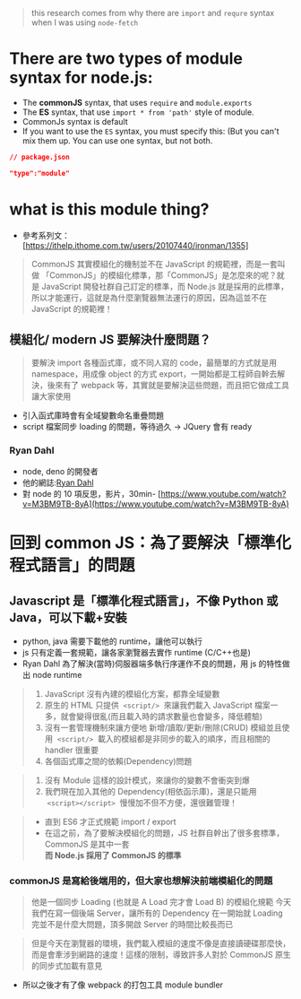 > this research comes from why there are `import` and `requre` syntax when I was using `node-fetch`

# There are two types of module syntax for node.js:

- The **commonJS** syntax, that uses `require` and `module.exports`
- The **ES** syntax, that use `import * from 'path'` style of module.
- CommonJs syntax is default
- If you want to use the `ES` syntax, you must specify this: (But you can't mix them up. You can use one syntax, but not both.

```json
// package.json

"type":"module"
```

# what is this module thing?

- 參考系列文：[https://ithelp.ithome.com.tw/users/20107440/ironman/1355]

> CommonJS 其實模組化的機制並不在 JavaScript 的規範裡，而是一套叫做 「CommonJS」的模組化標準，那「CommonJS」是怎麼來的呢？就是 JavaScript 開發社群自己訂定的標準，而 Node.js 就是採用的此標準，所以才能運行，這就是為什麼瀏覽器無法運行的原因，因為這並不在 JavaScript 的規範裡！

## 模組化/ modern JS 要解決什麼問題？

> 要解決 import 各種函式庫，或不同人寫的 code，最簡單的方式就是用 namespace，用成像 object 的方式 export，一開始都是工程師自幹去解決，後來有了 webpack 等，其實就是要解決這些問題，而且把它做成工具讓大家使用

- 引入函式庫時會有全域變數命名重疊問題
- script 檔案同步 loading 的問題，等待過久 → JQuery 會有 ready

### Ryan Dahl

- node, deno 的開發者
- 他的網誌:[Ryan Dahl](https://tinyclouds.org/)
- 對 node 的 10 項反思，影片，30min-
  [https://www.youtube.com/watch?v=M3BM9TB-8yA](https://www.youtube.com/watch?v=M3BM9TB-8yA)

# 回到 common JS：為了要解決「標準化程式語言」的問題

## Javascript 是「標準化程式語言」，不像 Python 或 Java，可以下載+安裝

- python, java 需要下載他的 runtime，讓他可以執行
- js 只有定義一套規範，讓各家瀏覽器去實作 runtime (C/C++也是)
- Ryan Dahl 為了解決(當時)伺服器端多執行序運作不良的問題，用 js 的特性做出 node runtime

> 1. JavaScript 沒有內建的模組化方案，都靠全域變數
> 2. 原生的 HTML 只提供  `<script/>`  來讓我們載入 JavaScript 檔案一多，就會變得很亂(而且載入時的請求數量也會變多，降低體驗)
> 3. 沒有一套管理機制來讓方便地 新增/讀取/更新/刪除(CRUD) 模組並且使用  `<script/>`  載入的模組都是非同步的載入的順序，而且相關的 handler 很重要
> 4. 各個函式庫之間的依賴(Dependency)問題

> 1. 沒有 Module 這樣的設計模式，來讓你的變數不會衝突到爆
> 2. 我們現在加入其他的 Dependency(相依函示庫)，還是只能用  `<script></script>`  慢慢加不但不方便，還很難管理！

> - 直到 ES6 才正式規範 import / export
> - 在這之前，為了要解決模組化的問題，JS 社群自幹出了很多套標準，CommonJS 是其中一套\
>   **而 Node.js 採用了 CommonJS 的標準**

### commonJS 是寫給後端用的，但大家也想解決前端模組化的問題

> 他是一個同步 Loading (也就是 A Load 完才會 Load B) 的模組化規範
> 今天我們在寫一個後端 Server，讓所有的 Dependency 在一開始就 Loading 完並不是什麼大問題，頂多開啟 Server 的時間比較長而已

> 但是今天在瀏覽器的環境，我們載入模組的速度不像是直接讀硬碟那麼快，而是會牽涉到網路的速度！這樣的限制，導致許多人對於 CommonJS 原生的同步式加載有意見

- 所以之後才有了像 webpack 的打包工具 module bundler
